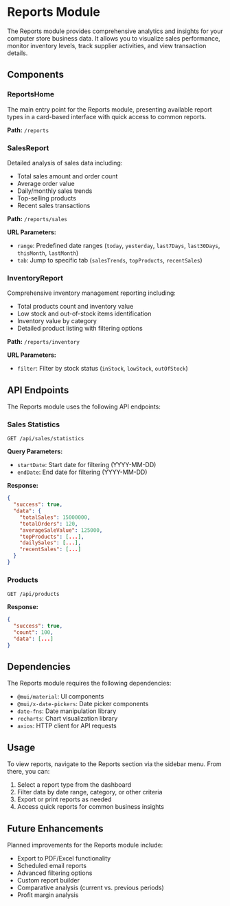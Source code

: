 # Reports Module

The Reports module provides comprehensive analytics and insights for your computer store business data. It allows you to visualize sales performance, monitor inventory levels, track supplier activities, and view transaction details.

## Components

### ReportsHome

The main entry point for the Reports module, presenting available report types in a card-based interface with quick access to common reports.

**Path:** `/reports`

### SalesReport

Detailed analysis of sales data including:
- Total sales amount and order count
- Average order value
- Daily/monthly sales trends
- Top-selling products
- Recent sales transactions

**Path:** `/reports/sales`

**URL Parameters:**
- `range`: Predefined date ranges (`today`, `yesterday`, `last7Days`, `last30Days`, `thisMonth`, `lastMonth`)
- `tab`: Jump to specific tab (`salesTrends`, `topProducts`, `recentSales`)

### InventoryReport

Comprehensive inventory management reporting including:
- Total products count and inventory value
- Low stock and out-of-stock items identification
- Inventory value by category
- Detailed product listing with filtering options

**Path:** `/reports/inventory`

**URL Parameters:**
- `filter`: Filter by stock status (`inStock`, `lowStock`, `outOfStock`)

## API Endpoints

The Reports module uses the following API endpoints:

### Sales Statistics
```
GET /api/sales/statistics
```

**Query Parameters:**
- `startDate`: Start date for filtering (YYYY-MM-DD)
- `endDate`: End date for filtering (YYYY-MM-DD)

**Response:**
```json
{
  "success": true,
  "data": {
    "totalSales": 15000000,
    "totalOrders": 120,
    "averageSaleValue": 125000,
    "topProducts": [...],
    "dailySales": [...],
    "recentSales": [...]
  }
}
```

### Products
```
GET /api/products
```

**Response:**
```json
{
  "success": true,
  "count": 100,
  "data": [...]
}
```

## Dependencies

The Reports module requires the following dependencies:
- `@mui/material`: UI components
- `@mui/x-date-pickers`: Date picker components
- `date-fns`: Date manipulation library
- `recharts`: Chart visualization library
- `axios`: HTTP client for API requests

## Usage

To view reports, navigate to the Reports section via the sidebar menu. From there, you can:

1. Select a report type from the dashboard
2. Filter data by date range, category, or other criteria
3. Export or print reports as needed
4. Access quick reports for common business insights

## Future Enhancements

Planned improvements for the Reports module include:
- Export to PDF/Excel functionality
- Scheduled email reports
- Advanced filtering options
- Custom report builder
- Comparative analysis (current vs. previous periods)
- Profit margin analysis 